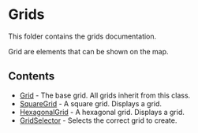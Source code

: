 # Grids

This folder contains the grids documentation.

Grid are elements that can be shown on the map.

## Contents

* [Grid](Grid.md) - The base grid. All grids inherit from this class.
* [SquareGrid](SquareGrid.md) - A square grid. Displays a grid.
* [HexagonalGrid](HexagonalGrid.md) - A hexagonal grid. Displays a grid.
* [GridSelector](GridSelector.md) - Selects the correct grid to create.
